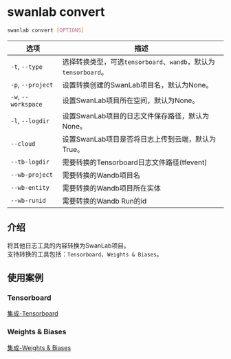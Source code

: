 # swanlab convert

```bash
swanlab convert [OPTIONS]
```

| 选项 | 描述 |
| --- | --- |
| `-t`, `--type` | 选择转换类型，可选`tensorboard`、`wandb`，默认为`tensorboard`。 |
| `-p`, `--project` | 设置转换创建的SwanLab项目名，默认为None。 |
| `-w`, `--workspace` | 设置SwanLab项目所在空间，默认为None。 |
| `-l`, `--logdir` | 设置SwanLab项目的日志文件保存路径，默认为None。 |
| `--cloud` | 设置SwanLab项目是否将日志上传到云端，默认为True。 |
| `--tb-logdir` | 需要转换的Tensorboard日志文件路径(tfevent) |
| `--wb-project` | 需要转换的Wandb项目名 |
| `--wb-entity` | 需要转换的Wandb项目所在实体 |
| `--wb-runid` | 需要转换的Wandb Run的id |

## 介绍

将其他日志工具的内容转换为SwanLab项目。  
支持转换的工具包括：`Tensorboard`、`Weights & Biases`。

## 使用案例

### Tensorboard

[集成-Tensorboard](/zh/guide_cloud/integration/integration-tensorboard.md)

### Weights & Biases

[集成-Weights & Biases](/zh/guide_cloud/integration/integration-wandb.md)